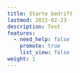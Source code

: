 ```yaml
---
title: Starte bedrift
lastmod: 2022-02-23
description: Test
features:
  - need_help: false
    promote: true
    list_view: false
weight: 1
---
```

